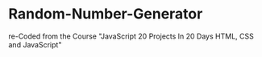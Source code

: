 # Random-Number-Generator
re-Coded from the Course "JavaScript 20 Projects In 20 Days HTML, CSS and JavaScript"
